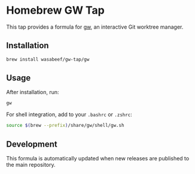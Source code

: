 # Homebrew GW Tap

This tap provides a formula for [gw](https://github.com/wasabeef/git-workers), an interactive Git worktree manager.

## Installation

```bash
brew install wasabeef/gw-tap/gw
```

## Usage

After installation, run:

```bash
gw
```

For shell integration, add to your `.bashrc` or `.zshrc`:

```bash
source $(brew --prefix)/share/gw/shell/gw.sh
```

## Development

This formula is automatically updated when new releases are published to the main repository.